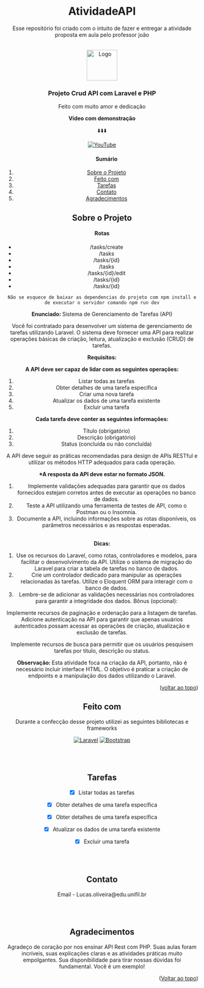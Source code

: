 <h1 align="center">
AtividadeAPI 
</h1>
<p align="center"> Esse repositório foi criado com o intuito de fazer e entregar a atividade proposta em aula pelo professor joão
</p>

<a name="readme-top"></a>

<!-- Logo Projeto -->
<br />
<div align="center">
    <img src="https://user-images.githubusercontent.com/1915268/67271462-31600380-f4d8-11e9-9143-18e197b26f48.png" alt="Logo" width="80" height="80">

  <h3 align="center">Projeto Crud API com Laravel e PHP</h3>

  <p align="center">
    Feito com muito amor e dedicação
    </p>
</div>


<div align="center">
<b> Vídeo com demonstração</b>

:arrow_down::arrow_down::arrow_down:


[![YouTube](https://img.shields.io/badge/YouTube-Ver%20Vídeo-red?style=for-the-badge&logo=youtube)](https://www.youtube.com/watch?v=seu-codigo-de-video)

</div>



<!-- Sumário -->
<div align="center">
  <ol>
    <h4>Sumário</h4>
    <li><a href="#sobre-o-projeto">Sobre o Projeto</a>
    <li><a href="#feito-com">Feito com</a></li>
    </li>
    <li><a href="#tarefas">Tarefas</a></li>
    <li><a href="#contato">Contato</a></li>
    <li><a href="#agradecimentos">Agradecimentos</a></li>
  </ol>
  </div>


<!-- Sobre o Projeto -->
<h2 align="center" id="sobre-o-projeto">Sobre o Projeto </h2>

<div align="center">
<h4> Rotas </h4>
<ul>
  <li>/tasks/create</li>
  <li>/tasks</li>
  <li>/tasks/{id}</li>
  <li>/tasks</li>
  <li>/tasks/{id}/edit</li>
  <li>/tasks/{id}</li>
  <li>/tasks/{id}</li>
</ul>

```Não se esquece de baixar as dependencias do projeto com npm install e de executar o servidor comando npm run dev```

<b> Enunciado: </b> Sistema de Gerenciamento de Tarefas (API)

Você foi contratado para desenvolver um sistema de gerenciamento de tarefas utilizando Laravel. O sistema deve fornecer uma API para realizar operações básicas de criação, leitura, atualização e exclusão (CRUD) de tarefas.

<b>Requisitos: </b>

<b> A API deve ser capaz de lidar com as seguintes operações: </b>

<ol>
<li>Listar todas as tarefas
<li>Obter detalhes de uma tarefa específica
<li>Criar uma nova tarefa
<li>Atualizar os dados de uma tarefa existente
<li>Excluir uma tarefa
</ol>

<b> Cada tarefa deve conter as seguintes informações: </b>

<ol>
<li>Título (obrigatório)
<li>Descrição (obrigatório)
<li>Status (concluída ou não concluída)
</ol>

A API deve seguir as práticas recomendadas para design de APIs RESTful e utilizar os métodos HTTP adequados para cada operação.

<b> *A resposta da API deve estar no formato JSON. </b>

<ol>
<li>Implemente validações adequadas para garantir que os dados fornecidos estejam corretos antes de executar as operações no banco de dados.

<li>Teste a API utilizando uma ferramenta de testes de API, como o Postman ou o Insomnia.

<li>Documente a API, incluindo informações sobre as rotas disponíveis, os parâmetros necessários e as respostas esperadas.
</ol>


<br />
<b> Dicas: </b>

<ol>
<li>Use os recursos do Laravel, como rotas, controladores e modelos, para facilitar o desenvolvimento da API.
Utilize o sistema de migração do Laravel para criar a tabela de tarefas no banco de dados.
<li>Crie um controlador dedicado para manipular as operações relacionadas às tarefas.
Utilize o Eloquent ORM para interagir com o banco de dados.
<li>Lembre-se de adicionar as validações necessárias nos controladores para garantir a integridade dos dados.
Bônus (opcional):
</ol>

Implemente recursos de paginação e ordenação para a listagem de tarefas.
Adicione autenticação na API para garantir que apenas usuários autenticados possam acessar as operações de criação, atualização e exclusão de tarefas.

Implemente recursos de busca para permitir que os usuários pesquisem tarefas por título, descrição ou status.

<b> Observação: </b> Esta atividade foca na criação da API, portanto, não é necessário incluir interface HTML. O objetivo é praticar a criação de endpoints e a manipulação dos dados utilizando o Laravel.
<div>

<p align="right">(<a href="#readme-top">voltar ao topo</a>)</p>



<h2 align="center" id="feito-com">Feito com </h2>

<p align="center"> Durante a confecção desse projeto utilizei as seguintes bibliotecas e frameworks
</p>

<div align="center">

  [![Laravel][Laravel.com]][Laravel-url]
  [![Bootstrap][Bootstrap.com]][Bootstrap-url]

</div>

<br>
<br>


<h2 align="center" id="tarefas"> Tarefas</h2>


<!-- TAREFAS -->

- [x] Listar todas as tarefas
- [x] Obter detalhes de uma tarefa específica
- [x] Obter detalhes de uma tarefa específica
- [x] Atualizar os dados de uma tarefa existente
- [x] Excluir uma tarefa


<br />
<br />



<!-- CONTATO -->
<h2 align="center" id="contato">Contato</h2>

<p align="center">Email - Lucas.oliveira@edu.unifil.br</p>
<br />
<br />




<!-- AGRADECIMENTOS  -->
<h2 align="center" id="agradecimentos"> Agradecimentos</h2>

<p align="center">Agradeço de coração por nos ensinar API Rest com PHP. Suas aulas foram incríveis, suas explicações claras e as atividades práticas muito empolgantes. Sua disponibilidade para tirar nossas dúvidas foi fundamental. Você é um exemplo!
</p>

<p align="right">(<a href="#readme-top">Voltar ao topo</a>)</p>


[Laravel.com]: https://img.shields.io/badge/Laravel-FF2D20?style=for-the-badge&logo=laravel&logoColor=white
[Laravel-url]: https://laravel.com
[Bootstrap.com]: https://img.shields.io/badge/Bootstrap-563D7C?style=for-the-badge&logo=bootstrap&logoColor=white
[Bootstrap-url]: https://getbootstrap.com


